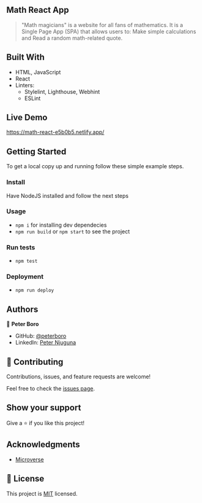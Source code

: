 ## Math React App

>"Math magicians" is a website for all fans of mathematics. It is a Single Page App (SPA) that allows users to: Make simple calculations and Read a random math-related quote.

## Built With

- HTML, JavaScript
- React
- Linters:
  - Stylelint, Lighthouse, Webhint
  - ESLint

## Live Demo 

https://math-react-e5b0b5.netlify.app/


## Getting Started

To get a local copy up and running follow these simple example steps.

### Install
Have NodeJS installed and follow the next steps
### Usage
- `npm i` for installing dev dependecies
- `npm run build` or `npm start` to see the project
### Run tests
- `npm test`
### Deployment
- `npm run deploy`


## Authors

👤 **Peter Boro**

- GitHub: [@peterboro](https://github.com/peterboro)
- LinkedIn: [Peter Njuguna](https://www.linkedin.com/in/peter-n-3bb940122/)

## 🤝 Contributing

Contributions, issues, and feature requests are welcome!

Feel free to check the [issues page](../../issues/).

## Show your support

Give a ⭐️ if you like this project!

## Acknowledgments

- [Microverse](https://microverse.org)

## 📝 License

This project is [MIT](./MIT.md) licensed.
